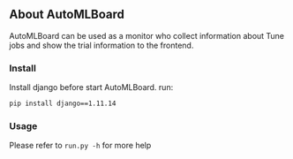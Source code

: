 ## About AutoMLBoard

AutoMLBoard can be used as a monitor who collect information about Tune jobs and
show the trial information to the frontend.

### Install

Install django before start AutoMLBoard. run:

```bash
pip install django==1.11.14
```

### Usage

Please refer to `run.py -h` for more help

